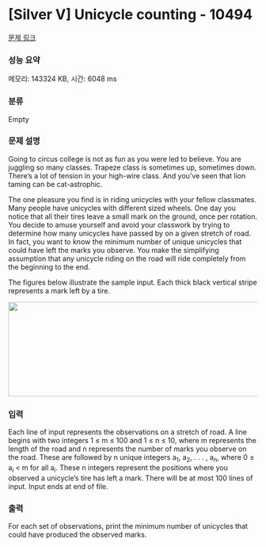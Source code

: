 # [Silver V] Unicycle counting - 10494 

[문제 링크](https://www.acmicpc.net/problem/10494) 

### 성능 요약

메모리: 143324 KB, 시간: 6048 ms

### 분류

Empty

### 문제 설명

<p>Going to circus college is not as fun as you were led to believe. You are juggling so many classes. Trapeze class is sometimes up, sometimes down. There’s a lot of tension in your high-wire class. And you’ve seen that lion taming can be cat-astrophic.</p>

<p>The one pleasure you find is in riding unicycles with your fellow classmates. Many people have unicycles with different sized wheels. One day you notice that all their tires leave a small mark on the ground, once per rotation. You decide to amuse yourself and avoid your classwork by trying to determine how many unicycles have passed by on a given stretch of road. In fact, you want to know the minimum number of unique unicycles that could have left the marks you observe. You make the simplifying assumption that any unicycle riding on the road will ride completely from the beginning to the end.</p>

<p>The figures below illustrate the sample input. Each thick black vertical stripe represents a mark left by a tire.</p>

<p style="text-align: center;"><img alt="" src="" style="height:191px; width:586px"></p>

### 입력 

 <p>Each line of input represents the observations on a stretch of road. A line begins with two integers 1 ≤ m ≤ 100 and 1 ≤ n ≤ 10, where m represents the length of the road and n represents the number of marks you observe on the road. These are followed by n unique integers a<sub>1</sub>, a<sub>2</sub>, . . . , a<sub>n</sub>, where 0 ≤ a<sub>i</sub> < m for all a<sub>i</sub>. These n integers represent the positions where you observed a unicycle’s tire has left a mark. There will be at most 100 lines of input. Input ends at end of file.</p>

### 출력 

 <p>For each set of observations, print the minimum number of unicycles that could have produced the observed marks.</p>

